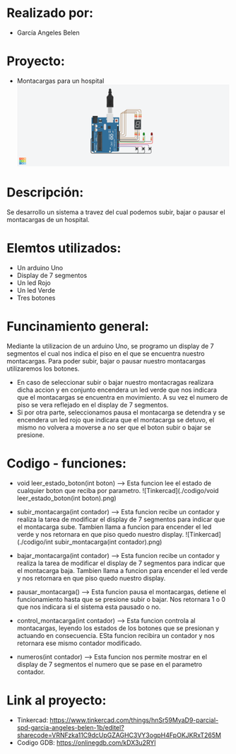 # Realizado por:
- García Angeles Belen 

# Proyecto: 
- Montacargas para un hospital
![Tinkercad](./imagenes/circuito.png)

# Descripción:
Se desarrollo un sistema a travez del cual podemos subir, bajar o pausar el montacargas de un hospital.

# Elemtos utilizados:
- Un arduino Uno
- Display de 7 segmentos
- Un led Rojo
- Un led Verde
- Tres botones

# Funcinamiento general:
Mediante la utilizacion de un arduino Uno, se programo un display de 7 segmentos el cual nos indica el piso 
en el que se encuentra nuestro montacargas. Para poder subir, bajar o pausar nuestro montacargas utilizaremos los botones.
- En caso de seleccionar subir o bajar nuestro montacragas realizara dicha accion y en conjunto encendera un led verde que 
nos indicara que el montacargas se encuentra en movimiento. A su vez el numero de piso se vera reflejado en el display de 7 
segmentos. 
- Si por otra parte, seleccionamos pausa el montacarga se detendra y se encendera un led rojo que indicara que el montacarga
se detuvo, el mismo no volvera a moverse a no ser que el boton subir o bajar se presione. 

# Codigo - funciones:
- void leer_estado_boton(int boton) --> Esta funcion lee el estado de cualquier boton que reciba por parametro.
![Tinkercad](./codigo/void leer_estado_boton(int boton).png)
- subir_montacarga(int contador) --> Esta funcion recibe un contador y realiza la tarea de modificar el display de 7 segmentos para indicar que el montacarga sube. Tambien llama a funcion para encender el led verde y nos retornara en que piso quedo nuestro display.
![Tinkercad](./codigo/int subir_montacarga(int contador).png)
- bajar_montacarga(int contador) --> Esta funcion recibe un contador y realiza la tarea de modificar el display de 7 segmentos para indicar que el montacarga baja. Tambien llama a funcion para encender el led verde y nos retornara en que piso quedo nuestro display.

- pausar_montacarga() --> Esta funcion pausa el montacargas, detiene el funcionamiento hasta que se presione subir o bajar. Nos retornara 1 o 0 que nos indicara si el sistema esta pausado o no. 

- control_montacarga(int contador) --> Esta funcion controla al montacargas, leyendo los estados de los botones que se presionan y actuando en consecuencia. ESta funcion recibira un contador y nos retornara ese mismo contador modificado.

- numeros(int contador) --> Esta funcion nos permite mostrar en el display de 7 segmentos el numero que se pase en el parametro contador. 



# Link al proyecto:
- Tinkercad: https://www.tinkercad.com/things/hnSr59MyaD9-parcial-spd-garcia-angeles-belen-1b/editel?sharecode=VRNFzka11C9dcUpGZAGHC3VY3ogpH4FpOKJKRxT265M
- Codigo GDB: https://onlinegdb.com/kDX3u2RYl
